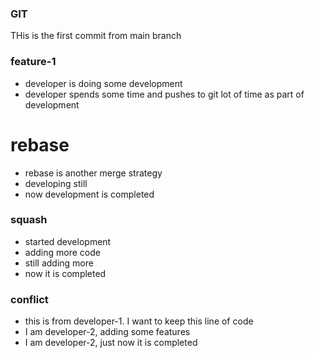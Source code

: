 ### GIT
THis is the first commit from main branch

### feature-1
* developer is doing some development
* developer spends some time and pushes to git lot of time as part of development

# rebase
* rebase is another merge strategy
* developing still
* now development is completed

### squash
* started development
* adding more code
* still adding more
* now it is completed

### conflict
* this is from developer-1. I want to keep this line of code
* I am developer-2, adding some features
* I am developer-2, just now it is completed

